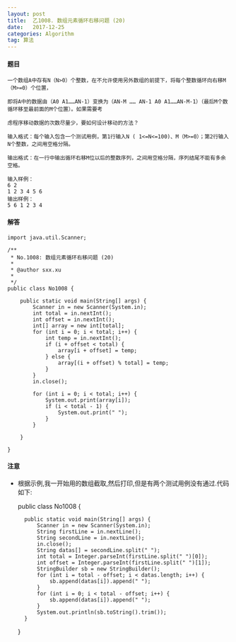 ```yaml
---
layout: post
title:  乙1008. 数组元素循环右移问题 (20)
date:   2017-12-25
categories: Algorithm
tag: 算法
---
```

 

#### 题目 ####
 
	一个数组A中存有N（N>0）个整数，在不允许使用另外数组的前提下，将每个整数循环向右移M（M>=0）个位置，

	即将A中的数据由（A0 A1……AN-1）变换为（AN-M …… AN-1 A0 A1……AN-M-1）（最后M个数循环移至最前面的M个位置）。如果需要考

	虑程序移动数据的次数尽量少，要如何设计移动的方法？

	输入格式：每个输入包含一个测试用例，第1行输入N ( 1<=N<=100)、M（M>=0）；第2行输入N个整数，之间用空格分隔。
	
	输出格式：在一行中输出循环右移M位以后的整数序列，之间用空格分隔，序列结尾不能有多余空格。
	
	输入样例：
	6 2
	1 2 3 4 5 6
	输出样例：
	5 6 1 2 3 4
 

#### 解答 ####
   
	import java.util.Scanner;
	
	/**
	 * No.1008: 数组元素循环右移问题 (20)
	 * 
	 * @author sxx.xu
	 *
	 */
	public class No1008 {
	
		public static void main(String[] args) {
			Scanner in = new Scanner(System.in);
			int total = in.nextInt();
			int offset = in.nextInt();
			int[] array = new int[total];
			for (int i = 0; i < total; i++) {
				int temp = in.nextInt();
				if (i + offset < total) {
					array[i + offset] = temp;
				} else {
					array[(i + offset) % total] = temp;
				}
			}
			in.close();
	
			for (int i = 0; i < total; i++) {
				System.out.print(array[i]);
				if (i < total - 1) {
					System.out.print(" ");
				}
			}
	
		}
	
	}



#### 注意 ####

- 根据示例,我一开始用的数组截取,然后打印,但是有两个测试用例没有通过.代码如下:


	public class No1008 {
	
		public static void main(String[] args) {
			Scanner in = new Scanner(System.in);
			String firstLine = in.nextLine();
			String secondLine = in.nextLine();
			in.close();
			String datas[] = secondLine.split(" ");
			int total = Integer.parseInt(firstLine.split(" ")[0]);
			int offset = Integer.parseInt(firstLine.split(" ")[1]);
			StringBuilder sb = new StringBuilder();
			for (int i = total - offset; i < datas.length; i++) {
				sb.append(datas[i]).append(" ");
			}
			for (int i = 0; i < total - offset; i++) {
				sb.append(datas[i]).append(" ");
			}
			System.out.println(sb.toString().trim());
		}
	}